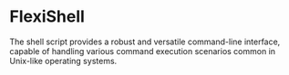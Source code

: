 # FlexiShell
The shell script provides a robust and versatile command-line interface, capable of handling various command execution scenarios common in Unix-like operating systems.
